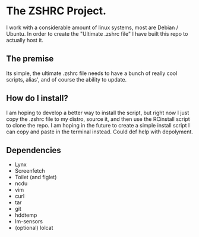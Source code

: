# The ZSHRC Project.

I work with a considerable amount of linux systems, most are Debian / Ubuntu. In order to create the "Ultimate .zshrc file" I have built this repo to actually host it.

## The premise
Its simple, the ultimate .zshrc file needs to have a bunch of really cool scripts, alias', and of course the ability to update.

## How do I install?
I am hoping to develop a better way to install the script, but right now I just copy the .zshrc file to my distro, source it, and then use the RCinstall script to clone the repo.
I am hoping in the future to create a simple install script I can copy and paste in the terminal instead. Could def help with depolyment.

## Dependencies
- Lynx
- Screenfetch
- Toilet (and figlet)
- ncdu
- vim
- curl
- tar
- git
- hddtemp
- lm-sensors
- (optional) lolcat
